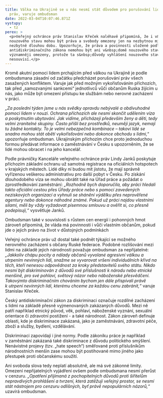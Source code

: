 ```yaml
---
title: Válka na Ukrajině se u nás nesmí stát důvodem pro porušování lidských
  práv, varuje ombudsman
date: 2022-03-04T10:07:46.871Z
vystupy:
  - tz
perex: >
  <p>Veřejný ochránce práv Stanislav Křeček naléhavě připomíná, že i v&nbsp;době
  nouzového stavu mohou být práva a svobody omezeny jen na nezbytnou míru a po
  nezbytně dlouhou dobu. Upozorňuje, že práva a povinnosti uložené podle
  antidiskriminačního zákona nemohou být ani v&nbsp;domě nouzového stavu
  významněji omezeny, protože ta s&nbsp;důvody vyhlášení nouzového stavu nijak
  nesouvisí.</p>
---
```

<p>Kromě akutní pomoci lidem prchajícím před válkou na Ukrajině je podle ombudsmana zásadní od začátku předcházet porušování práv všech zasažených konfliktem. Varuje jak před možným vykořisťováním příchozích, tak před &bdquo;samozvanými sankcemi&ldquo; jednotlivců vůči občanům Ruska žijícím u nás, jako může být omezení přístupu ke službám nebo nerovné zacházení v&nbsp;práci.</p>

<p><em>&bdquo;Za poslední týden jsme u nás svědky opravdu nebývalé a obdivuhodné pomoci lidem v&nbsp;nouzi. Ochrana příchozích ale nesmí skončit udělením víza a poskytnutím ubytování. Jak vidíme, přicházejí především ženy a děti, tedy velmi zranitelné skupiny. Často přišli bez prostředků, neumějí jazyk, nemají tu žádné kontakty. To je velmi nebezpečná kombinace &ndash; takoví lidé se snadno mohou stát obětí vykořisťování nebo dokonce obchodu s&nbsp;lidmi,</em>&ldquo; upozorňuje ombudsman. Ukrajinským příchozím chce proto jednoduchou formou předávat informace o zaměstnávání v&nbsp;Česku s&nbsp;upozorněním, že se lidé mohou obracet i na jeho kancelář.</p>

<p>Podle právničky Kanceláře veřejného ochránce práv Lindy Janků poskytuje příchozím základní ochranu už samotná registrace na oficiálních hotspotech v&nbsp;krajských městech. Lidé díky ní budou mít jistotu, že mají správně vyřízenou veškerou administrativu pro další pobyt v Česku. Po získání dlouhodobého víza se mohou obrátit také na Úřad práce a požádat o zprostředkování zaměstnání: <em>&bdquo;Rozhodně bych doporučila, aby práci hledali takto oficiální cestou přes Úřady práce nebo s&nbsp;pomocí zavedených neziskových organizací a vyhnuli se shánění výdělku přes neprověřené agentury nebo dokonce náhodné známé. Pokud už práci najdou vlastními silami, měli by vždy vyžadovat písemnou smlouvu a ověřit si, co přesně podepisují,&ldquo;</em> vysvětluje Janků.</p>

<p>Ombudsman také v souvislosti s&nbsp;růstem cen energií i pohonných hmot zároveň připomíná, že vláda má povinnosti i vůči vlastním občanům, pokud jde o jejich právo na život v&nbsp;důstojných podmínkách</p>

<p>Veřejný ochránce práv už dostal také podnět týkající se možného nerovného zacházení s&nbsp;občany Ruské federace. Podobné rozlišování mezi lidmi na základě jejich národnosti považuje ombudsman za nepřijatelné: <em>&bdquo;Jakkoliv chápu pocity a nálady občanů vyvolané agresivní válkou a utrpením nevinných lidí, snažme se vyvarovat vršení individuálních křivd na těch, kteří nenesou odpovědnost za kroky představitelů svého státu. Nikdo nesmí být diskriminován z&nbsp;důvodů své příslušnosti k&nbsp;národu nebo etnické menšině, pro své pohlaví, světový názor nebo náboženské přesvědčení. Takovýmto diskriminačním chováním bychom jen dále přispívali právě k&nbsp;utrpení nevinných lidí, kterému chceme za každou cenu zabránit,&ldquo;</em> varuje Stanislav Křeček.</p>

<p>Český antidiskriminační zákon za diskriminaci označuje rozdílné zacházení s&nbsp;lidmi na základě přesně vyjmenovaných zakázaných důvodů. Mezi ně patří například etnický původ, věk, pohlaví, náboženské vyznání, sexuální orientace či zdravotní postižení - a také národnost. Zákon zároveň definuje oblasti, kde je diskriminace zakázaná, jako je zaměstnávání, zdravotní péče, zboží a služby, bydlení, vzdělávání.</p>

<p>Diskriminaci zapovídají i jiné normy. Podle zákoníku práce je například v&nbsp;zaměstnání zakázaná také diskriminace z&nbsp;důvodu politického smýšlení. Nenávistné projevy (tzv. &bdquo;hate speech&ldquo;) směřované proti příslušníkům národnostních menšin zase mohou být postihované mimo jiného jako přestupek proti občanskému soužití.</p>

<p>Ani svoboda slova tedy neplatí absolutně, ale má své zákonné limity. Omezení nepřijatelných vyjádření ovšem podle ombudsmana nesmí přerůst v cenzuru. <em>&bdquo;Opatření přijímaná z&nbsp;pochopitelných důvodů proti šiřitelům nepravdivých prohlášení a tvrzení, která zatěžují veřejný prostor, se nesmí stát nástrojem pro cenzuru odlišných, byť právě nepopulárních názorů,&ldquo;</em> uzavírá ombudsman.</p>

